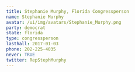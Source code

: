 ```yaml
---
title: Stephanie Murphy, Florida Congressperson
name: Stephanie Murphy
avatar: /ui/img/avatars/Stephanie_Murphy.png
party: democrat
state: florida
type: congressperson
lasthall: 2017-01-03
phone: 202-225-4035
never: TRUE
twitter: RepStephMurphy
---
```


